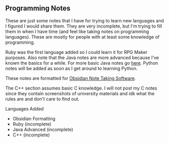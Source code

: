## Programming Notes

These are just some notes that I have for trying to learn new languages and I figured I would share them. They are very incomplete, but I'm trying to fill them in when I have time (and feel like taking notes on programming languages). These are mostly for people with at least some knowledge of programming.

Ruby was the first language added so I could learn it for RPG Maker purposes. Also note that the Java notes are more advanced because I've known the basics for a while. For more basic Java notes go [here](https://learnxinyminutes.com/docs/java/). Python notes will be added as soon as I get around to learning Python.

These notes are formatted for [Obsidian Note Taking Software](https://obsidian.md/).

The C++ section assumes basic C knowledge. I will not post my C notes since they contain screenshots of university materials and idk what the rules are and don't care to find out.

Languages Added
- Obsidian Formatting
- Ruby (incomplete)
- Java Advanced (incomplete)
- C++ (incomplete)
